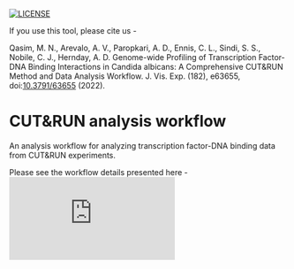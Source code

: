 [![LICENSE](https://img.shields.io/badge/license-BSD%203--Clause-brightgreen)](https://github.com/akshayparopkari/cut_run_analysis/blob/main/LICENSE)

If you use this tool, please cite us -

Qasim, M. N., Arevalo, A. V., Paropkari, A. D., Ennis, C. L., Sindi, S. S., Nobile, C. J., Hernday, A. D. Genome-wide Profiling of Transcription Factor-DNA Binding Interactions in Candida albicans: A Comprehensive CUT&RUN Method and Data Analysis Workflow. J. Vis. Exp. (182), e63655, doi:[10.3791/63655](https://dx.doi.org/10.3791/63655) (2022).


# CUT&RUN analysis workflow
An analysis workflow for analyzing transcription factor-DNA binding data from CUT&RUN experiments.

Please see the workflow details presented here - ![Computational Workflow](https://github.com/akshayparopkari/cut_run_analysis/blob/main/computational_workflow_github.pdf)
